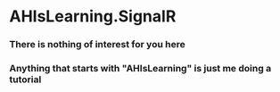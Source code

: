 # AHIsLearning.SignalR

### There is nothing of interest for you here 

### Anything that starts with "AHIsLearning" is just me doing a tutorial
